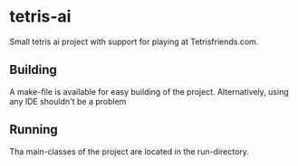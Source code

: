 # tetris-ai

Small tetris ai project with support for playing at Tetrisfriends.com.

## Building
A make-file is available for easy building of the project. Alternatively, using any IDE shouldn't be a problem

## Running
Tha main-classes of the project are located in the run-directory.
